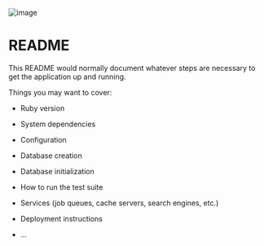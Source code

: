 ![image](https://user-images.githubusercontent.com/82340486/159588780-96978b2a-fe49-450d-95e4-aee64db55a00.png)


# README

This README would normally document whatever steps are necessary to get the
application up and running.

Things you may want to cover:

* Ruby version

* System dependencies

* Configuration

* Database creation

* Database initialization

* How to run the test suite

* Services (job queues, cache servers, search engines, etc.)

* Deployment instructions

* ...
